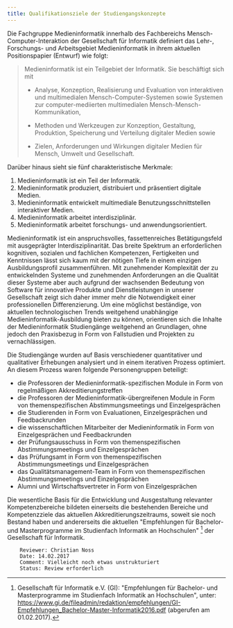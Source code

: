 ```yaml
---
title: Qualifikationsziele der Studiengangskonzepte
---
```


Die Fachgruppe Medieninformatik innerhalb des Fachbereichs Mensch-Computer-Interaktion der Gesellschaft für Informatik definiert das Lehr-, Forschungs- und Arbeitsgebiet Medieninformatik in ihrem aktuellen Positionspapier (Entwurf) wie folgt:

> Medieninformatik ist ein Teilgebiet der Informatik. Sie beschäftigt sich mit
>- Analyse, Konzeption, Realisierung und Evaluation von interaktiven und multimedialen Mensch-Computer-Systemen sowie Systemen zur computer-mediierten multimedialen Mensch-Mensch-Kommunikation,
>
>- Methoden und Werkzeugen zur Konzeption, Gestaltung, Produktion, Speicherung und Verteilung digitaler Medien sowie
>- Zielen, Anforderungen und Wirkungen digitaler Medien für Mensch, Umwelt und Gesellschaft.


Darüber hinaus sieht sie fünf charakteristische Merkmale:
1. Medieninformatik ist ein Teil der Informatik.
2. Medieninformatik produziert, distribuiert und präsentiert digitale Medien.
3. Medieninformatik entwickelt multimediale Benutzungsschnittstellen interaktiver Medien.
4. Medieninformatik arbeitet interdisziplinär.
5. Medieninformatik arbeitet forschungs- und anwendungsorientiert.

Medieninformatik ist ein anspruchsvolles, fassettenreiches Betätigungsfeld mit ausgeprägter Interdisziplinarität. Das breite Spektrum an erforderlichen kognitiven, sozialen und fachlichen Kompetenzen, Fertigkeiten und Kenntnissen lässt sich kaum mit der nötigen Tiefe in einem einzigen Ausbildungsprofil zusammenführen. Mit zunehmender Komplexität der zu entwickelnden Systeme und zunehmenden Anforderungen an die Qualität dieser Systeme aber auch aufgrund der wachsenden Bedeutung von Software für innovative Produkte und Dienstleistungen in unserer Gesellschaft zeigt sich daher immer mehr die Notwendigkeit einer professionellen Differenzierung. Um eine möglichst beständige, von aktuellen technologischen Trends weitgehend unabhängige Medieninformatik-Ausbildung bieten zu können, orientieren sich die Inhalte der Medieninformatik Studiengänge weitgehend an Grundlagen, ohne jedoch den Praxisbezug in Form von Fallstudien und Projekten zu vernachlässigen.

Die Studiengänge wurden auf Basis verschiedener quantitativer und qualitativer Erhebungen analysiert und in einem iterativen Prozess optimiert. An diesem Prozess waren folgende Personengruppen beteiligt:

- die Professoren der Medieninformatik-spezifischen Module in Form von regelmäßigen Akkreditierungstreffen
- die Professoren der Medieninformatik-übergreifenen Module in Form von themenspezifischen Abstimmungsmeetings und Einzelgesprächen
- die Studierenden in Form von Evaluationen, Einzelgesprächen und Feedbackrunden
- die wissenschaftlichen Mitarbeiter der Medieninformatik in Form von Einzelgesprächen und Feedbackrunden
- der Prüfungsausschuss in Form von themenspezifischen Abstimmungsmeetings und Einzelgesprächen
- das Prüfungsamt in Form von themenspezifischen Abstimmungsmeetings und Einzelgesprächen
- das Qualitätsmanagement-Team in Form von themenspezifischen Abstimmungsmeetings und Einzelgesprächen
- Alumni und Wirtschaftsvertreter in Form von Einzelgesprächen

Die wesentliche Basis für die Entwicklung und Ausgestaltung relevanter Kompetenzbereiche bildeten einerseits die bestehenden Bereiche und Kompetenzziele das aktuellen Akkreditierungszeitraums, soweit sie noch Bestand haben und andererseits die aktuellen "Empfehlungen für Bachelor- und Masterprogramme im Studienfach Informatik an Hochschulen" [^gi-empfehlungen] der Gesellschaft für Informatik.
 

~~~~~
	Reviewer: Christian Noss
	Date: 14.02.2017
	Comment: Vielleicht noch etwas unstrukturiert
	Status: Review erforderlich
~~~~~

[^gi-empfehlungen]: Gesellschaft für Informatik e.V. (GI): "Empfehlungen für Bachelor- und Masterprogramme im Studienfach Informatik an Hochschulen", unter: https://www.gi.de/fileadmin/redaktion/empfehlungen/GI-Empfehlungen_Bachelor-Master-Informatik2016.pdf (abgerufen am 01.02.2017).